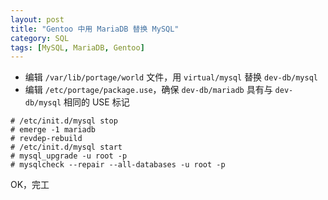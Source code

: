 ```yaml
---
layout: post
title: "Gentoo 中用 MariaDB 替换 MySQL"
category: SQL
tags: [MySQL, MariaDB, Gentoo]
---
```


- 编辑 `/var/lib/portage/world` 文件，用 `virtual/mysql` 替换 `dev-db/mysql`
- 编辑 `/etc/portage/package.use`，确保 `dev-db/mariadb` 具有与 `dev-db/mysql` 相同的 USE 标记

<!-- more -->

    # /etc/init.d/mysql stop
    # emerge -1 mariadb
    # revdep-rebuild
    # /etc/init.d/mysql start
    # mysql_upgrade -u root -p
    # mysqlcheck --repair --all-databases -u root -p

OK，完工
